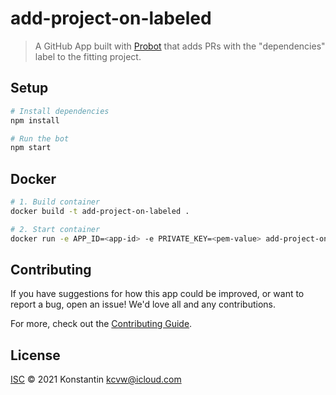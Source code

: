 # add-project-on-labeled

> A GitHub App built with [Probot](https://github.com/probot/probot) that adds PRs with the "dependencies" label to the fitting project.

## Setup

```sh
# Install dependencies
npm install

# Run the bot
npm start
```

## Docker

```sh
# 1. Build container
docker build -t add-project-on-labeled .

# 2. Start container
docker run -e APP_ID=<app-id> -e PRIVATE_KEY=<pem-value> add-project-on-labeled
```

## Contributing

If you have suggestions for how this app could be improved, or want to report a bug, open an issue! We'd love all and any contributions.

For more, check out the [Contributing Guide](CONTRIBUTING.md).

## License

[ISC](LICENSE) © 2021 Konstantin <kcvw@icloud.com>
